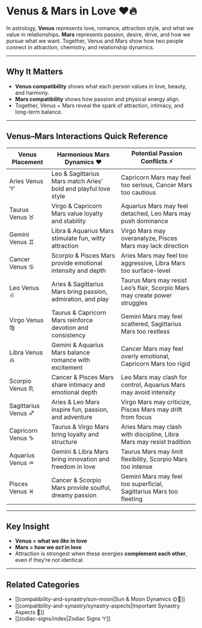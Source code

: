 # Venus & Mars in Love ❤️🔥  

In astrology, **Venus** represents love, romance, attraction style, and what we value in relationships. **Mars** represents passion, desire, drive, and how we pursue what we want. Together, Venus and Mars show how two people connect in attraction, chemistry, and relationship dynamics.  

---
## Why It Matters  

- **Venus compatibility** shows what each person values in love, beauty, and harmony.  
- **Mars compatibility** shows how passion and physical energy align.  
- Together, Venus + Mars reveal the spark of attraction, intimacy, and long-term balance.  

---
## Venus–Mars Interactions Quick Reference  

| Venus Placement | Harmonious Mars Dynamics ❤️ | Potential Passion Conflicts ⚡ |  
|-----------------|-----------------------------|--------------------------------|  
| Aries Venus ♈   | Leo & Sagittarius Mars match Aries’ bold and playful love style | Capricorn Mars may feel too serious, Cancer Mars too cautious |  
| Taurus Venus ♉  | Virgo & Capricorn Mars value loyalty and stability | Aquarius Mars may feel detached, Leo Mars may push dominance |  
| Gemini Venus ♊  | Libra & Aquarius Mars stimulate fun, witty attraction | Virgo Mars may overanalyze, Pisces Mars may lack direction |  
| Cancer Venus ♋ | Scorpio & Pisces Mars provide emotional intensity and depth | Aries Mars may feel too aggressive, Libra Mars too surface-level |  
| Leo Venus ♌     | Aries & Sagittarius Mars bring passion, admiration, and play | Taurus Mars may resist Leo’s flair, Scorpio Mars may create power struggles |  
| Virgo Venus ♍   | Taurus & Capricorn Mars reinforce devotion and consistency | Gemini Mars may feel scattered, Sagittarius Mars too restless |  
| Libra Venus ♎   | Gemini & Aquarius Mars balance romance with excitement | Cancer Mars may feel overly emotional, Capricorn Mars too rigid |  
| Scorpio Venus ♏ | Cancer & Pisces Mars share intimacy and emotional depth | Leo Mars may clash for control, Aquarius Mars may avoid intensity |  
| Sagittarius Venus ♐ | Aries & Leo Mars inspire fun, passion, and adventure | Virgo Mars may criticize, Pisces Mars may drift from focus |  
| Capricorn Venus ♑ | Taurus & Virgo Mars bring loyalty and structure | Aries Mars may clash with discipline, Libra Mars may resist tradition |  
| Aquarius Venus ♒ | Gemini & Libra Mars bring innovation and freedom in love | Taurus Mars may limit flexibility, Scorpio Mars too intense |  
| Pisces Venus ♓  | Cancer & Scorpio Mars provide soulful, dreamy passion | Gemini Mars may feel too superficial, Sagittarius Mars too fleeting |  

---
## Key Insight  

- **Venus = what we *like* in love**  
- **Mars = how we *act* in love**  
- Attraction is strongest when these energies **complement each other**, even if they’re not identical.  

---
## Related Categories  

- [[compatibility-and-synastry/sun-moon|Sun & Moon Dynamics 🌞🌙]]  
- [[compatibility-and-synastry/synastry-aspects|Important Synastry Aspects 🔀]]  
- [[zodiac-signs/index|Zodiac Signs ♈]]  
